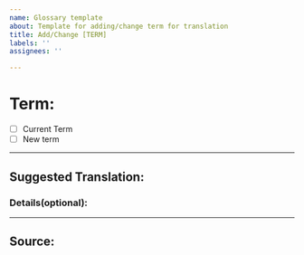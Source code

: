```yaml
---
name: Glossary template
about: Template for adding/change term for translation
title: Add/Change [TERM]
labels: ''
assignees: ''

---
```


# Term: <!-- 단어 -->

<!-- 선택하려면 [ ]사이에 X 를 넣어주세요.  -->
<!-- ex: - [X] Current Term -->
- [ ] Current Term
- [ ] New term 
 ------------
## Suggested Translation: <!-- 용어 번역 제시안을 아래에 적어주세요 -->


### Details(optional): <!-- 제시안의 설명이나 논의 사항을 아래에 적어주세요 -->



--------------
## Source: <!-- 단어가 나온 문서의 링크를 아래에 적어주세요 -->
